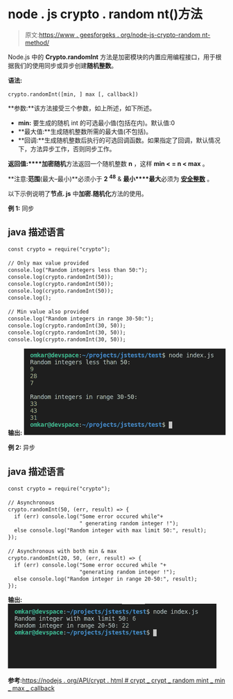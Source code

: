# node . js crypto . random nt()方法

> 原文:[https://www . geesforgeks . org/node-js-crypto-random nt-method/](https://www.geeksforgeeks.org/node-js-crypto-randomint-method/)

Node.js 中的 **Crypto.randomInt** 方法是加密模块的内置应用编程接口，用于根据我们的使用同步或异步创建**随机整数**。

**语法:**

```
crypto.randomInt([min, ] max [, callback])
```

**参数:**该方法接受三个参数，如上所述，如下所述。

*   **min:** 要生成的随机 int 的可选最小值(包括在内)。默认值:0
*   **最大值:**生成随机整数所需的最大值(不包括)。
*   **回调:**生成随机整数后执行的可选回调函数。如果指定了回调，默认情况下，方法异步工作，否则同步工作。

**返回值:****加密随机**方法返回一个随机整数 **n** ，这样 **min < = n < max** 。

**注意:**范围**(最大–最小)**必须小于 **2 <sup>48</sup>** & **最小****最大**必须为 [**安全整数**](https://www.geeksforgeeks.org/javascript-number-issafeinteger/) 。

以下示例说明了**节点. js** 中**加密.随机化**方法的使用。

**例 1:** 同步

## java 描述语言

```
const crypto = require("crypto");

// Only max value provided
console.log("Random integers less than 50:");
console.log(crypto.randomInt(50));
console.log(crypto.randomInt(50));
console.log(crypto.randomInt(50));
console.log();

// Min value also provided
console.log("Random integers in range 30-50:");
console.log(crypto.randomInt(30, 50));
console.log(crypto.randomInt(30, 50));
console.log(crypto.randomInt(30, 50));
```

**输出:**
![](img/e98349e9957dfa7f6deebc2b29254983.png)

**例 2:** 异步

## java 描述语言

```
const crypto = require("crypto");

// Asynchronous
crypto.randomInt(50, (err, result) => {
  if (err) console.log("Some error occured while"+
                       " generating random integer !");
  else console.log("Random integer with max limit 50:", result);
});

// Asynchronous with both min & max
crypto.randomInt(20, 50, (err, result) => {
  if (err) console.log("Some error occured while "+
                       "generating random integer !");
  else console.log("Random integer in range 20-50:", result);
});
```

**输出:**
![](img/0564bb797ceda94ea35af94250a53301.png)

**参考:**[https://nodejs . org/API/crypt . html # crypt _ crypt _ random mint _ min _ max _ callback](https://nodejs.org/api/crypto.html#crypto_crypto_randomint_min_max_callback)